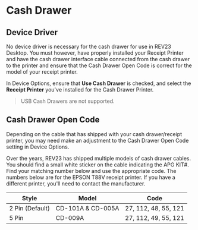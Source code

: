 # Cash Drawer

## Device Driver
No device driver is necessary for the cash drawer for use in REV23 Desktop. You must however, have properly installed your Receipt Printer and have the cash drawer interface cable connected from the cash drawer to the printer and ensure that the Cash Drawer Open Code is correct for the model of your receipt printer.

In Device Options, ensure that **Use Cash Drawer** is checked, and select the **Receipt Printer** you've installed for the Cash Drawer Printer.

> USB Cash Drawers are not supported.

## Cash Drawer Open Code

Depending on the cable that has shipped with your cash drawer/receipt printer, you may need make an adjustment to the Cash Drawer Open Code setting in Device Options. 

Over the years, REV23 has shipped multiple models of cash drawer cables. You should find a small white sticker on the cable indicating the APG KIT#. Find your matching number below and use the appropriate code. The numbers below are for the EPSON T88V receipt printer. If you have a different printer, you'll need to contact the manufacturer.

| Style | Model | Code |
| --- | --- | --- |
| 2 Pin (Default) | CD-101A & CD-005A | 27, 112, 48, 55, 121
| 5 Pin | CD-009A | 27, 112, 49, 55, 121